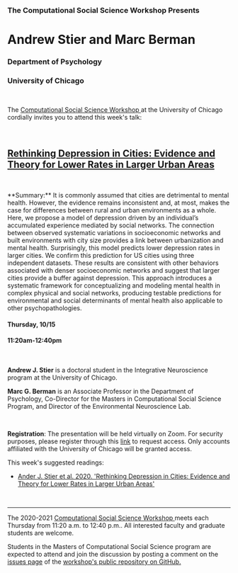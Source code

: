 <br>

<h3 class=pfblock-header> The Computational Social Science Workshop Presents </h3>

<h1 class=pfblock-header3> Andrew Stier and Marc Berman</h1>
<h3 class=pfblock-header3> Department of Psychology </h3>
<h3 class=pfblock-header3> University of Chicago </h3>

<br>



<p class=pfblock-header3>The <a href="https://macss.uchicago.edu/content/computation-workshop"> Computational Social Science Workshop </a> at the University of Chicago cordially invites you to attend this week's talk:</p>



<br>

<div class=pfblock-header3>
<h2 class=pfblock-header>
  <a href=https://github.com/uchicago-computation-workshop/Fall2020/tree/master/10-15_Stier_Berman> Rethinking Depression in Cities: Evidence and Theory
for Lower Rates in Larger Urban Areas </a>
</h2>
<br>

<p class=footertext2>
**Summary:** It is commonly assumed that cities are detrimental to mental health. However, the evidence remains inconsistent and, at most, makes the case for differences between rural and urban environments as a whole. Here, we propose a model of depression driven by an individual’s accumulated experience mediated by social networks. The connection between observed systematic variations in socioeconomic networks and built environments with city size provides a link between urbanization and mental health. Surprisingly, this model predicts lower depression rates in larger cities. We confirm this prediction for US cities using three independent datasets. These results are consistent with other behaviors associated with denser socioeconomic networks and suggest that larger cities provide a buffer against depression. This approach introduces a systematic
framework for conceptualizing and modeling mental health in complex physical and social networks, producing testable predictions for environmental and social determinants of mental health also applicable to other psychopathologies.

<br>

<h4 class=pfblock-header3> Thursday, 10/15 </h4>
<h4 class=pfblock-header3> 11:20am-12:40pm </h4>

<br>

<p class=footertext2>

**Andrew J. Stier** is a doctoral student in the Integrative Neuroscience program at the University of Chicago. 

**Marc G. Berman** is an Associate Professor in the Department of Psychology, Co-Director for the Masters in Computational Social Science Program, and Director of the Environmental Neuroscience Lab.



<br>

**Registration**: The presentation will be held virtually on Zoom. For security purposes, please register through this [link](https://uchicago.zoom.us/meeting/register/tJIpfu-vrjoiHdKMfYQoya5lwe0fD6VUZGyy) to request access. Only accounts affiliated with the University of Chicago will be granted access.


This week's suggested readings:

- [Ander J. Stier et al. 2020. 'Rethinking Depression in Cities: Evidence and Theory for Lower Rates in Larger Urban Areas'](https://github.com/uchicago-computation-workshop/Fall2020/blob/master/10-15_Stier_Berman/Stier_etal_DepressionUrban.pdf)

<br>

---

<p class=footertext> The 2020-2021 <a href="https://macss.uchicago.edu/content/computation-workshop"> Computational Social Science Workshop </a> meets each Thursday from 11:20 a.m. to 12:40 p.m.. All interested faculty and graduate students are welcome.</p>



<p class=footertext>Students in the Masters of Computational Social Science program are expected to attend and join the discussion by posting a comment on the <a href=https://github.com/uchicago-computation-workshop/Spring2020/issues/3>issues page</a> of the <a href=https://github.com/uchicago-computation-workshop/Fall2020/tree/master/10-15_Stier_Berman>workshop's public repository on GitHub.</a></p>
